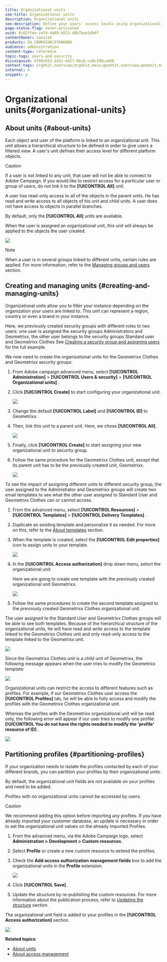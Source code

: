```yaml
---
title: Organizational units
seo-title: Organizational units
description: Organizational units
seo-description: Define your users' access levels using organizational units.
page-status-flag: never-activated
uuid: 8c82ffea-cef4-4a89-b823-d8b7bae1db4f
contentOwner: sauviat
products: SG_CAMPAIGN/STANDARD
audience: administration
content-type: reference
topic-tags: users-and-security
discoiquuid: 6f60c653-1d12-4d27-9bc8-ce8c19bca466
context-tags: orgUnit,overview;orgUnit,main;geoUnit,overview;geoUnit,main
internal: n
snippet: y
---
```


# Organizational units{#organizational-units}

## About units {#about-units}

Each object and user of the platform is linked to an organizational unit. This unit allows a hierarchical structure to be defined in order to give users a filtered view. A user's unit defines their access level for different platform objects.

>[!CAUTION]
>
>If a user is not linked to any unit, that user will not be able to connect to Adobe Campaign. If you would like to restrict access for a particular user or group of users, do not link it to the **[!UICONTROL All]** unit.

A user has read-only access to all of the objects in the parent units. He has read and write access to all objects of his unit and child units. A user does not have access to objects in parallel branches.

By default, only the **[!UICONTROL All]** units are available.

When the user is assigned an organizational unit, this unit will always be applied to the objects the user created.

![](assets/user_management_2.png)

>[!NOTE]
>
>When a user is in several groups linked to different units, certain rules are applied. For more information, refer to the [Managing groups and users](../../administration/using/managing-groups-and-users.md) section.

## Creating and managing units {#creating-and-managing-units}

Organizational units allow you to filter your instance depending on the organization your users are linked to. This unit can represent a region, country or even a brand in your instance.

Here, we previously created security groups with different roles to two users: one user is assigned the security groups Administrators and Geometrixx, the other user belongs to the security groups Standard user and Geometrixx Clothes See [Creating a security group and assigning users](../../administration/using/managing-groups-and-users.md#creating-a-security-group-and-assigning-users) for the full example.

We now need to create the organizational units for the Geometrixx Clothes and Geometrixx security groups:

1. From Adobe campaign advanced menu, select **[!UICONTROL Administration]** > **[!UICONTROL Users & security]** > **[!UICONTROL Organizational units]** .
1. Click **[!UICONTROL Create]** to start configuring your organizational unit.

   ![](assets/manage_units_1.png)

1. Change the default **[!UICONTROL Label]** and **[!UICONTROL ID]** to Geometrixx.
1. Then, link this unit to a parent unit. Here, we chose **[!UICONTROL All]** .

   ![](assets/manage_units_2.png)

1. Finally, click **[!UICONTROL Create]** to start assigning your new organizational unit to security group.
1. Follow the same procedure for the Geometrixx Clothes unit, except that its parent unit has to be the previously created unit, Geometrixx.

   ![](assets/manage_units_3.png)

To see the impact of assigning different units to different security group, the user assigned to the Administrator and Geometrixx groups will create two email templates to see what the other user assigned to Standard User and Geometrixx Clothes can or cannot access.

1. From the advanced menu, select **[!UICONTROL Resources]** > **[!UICONTROL Templates]** > **[!UICONTROL Delivery Templates]** .
1. Duplicate an existing template and personalize it as needed. For more on this, refer to the [About templates](../../start/using/about-templates.md) section.
1. When the template is created, select the **[!UICONTROL Edit properties]** icon to assign units to your template.

   ![](assets/manage_units_6.png)

1. In the **[!UICONTROL Access authorization]** drop down menu, select the organizational unit.

   Here we are going to create one template with the previously created organizational unit Geometrixx.

   ![](assets/manage_units_5.png)

1. Follow the same procedures to create the second template assigned to the previously created Geometrixx Clothes organizational unit.

The user assigned to the Standard User and Geometrixx Clothes groups will be able to see both templates. Because of the hierarchical structure of the organizational units, he will have read and write access to the template linked to the Geometrixx Clothes unit and only read-only access to the template linked to the Geometrixx unit.

![](assets/manage_units_7.png)

Since the Geometrixx Clothes unit is a child unit of Geometrixx, the following message appears when the user tries to modify the Geometrixx template: 

![](assets/manage_units_8.png)

Organizational units can restrict the access to different features such as profiles. For example, if our Geometrixx Clothes user access the **[!UICONTROL Profiles]** tab, he will be able to fully access and modify the profiles with the Geometrixx Clothes organizational unit.

Whereas the profiles with the Geometrixx organizational unit will be read only, the following error will appear if our user tries to modify one profile: **[!UICONTROL You do not have the rights needed to modify the 'profile' resource of ID]** .

![](assets/manage_units_10.png)

## Partitioning profiles {#partitioning-profiles}

If your organization needs to isolate the profiles contacted by each of your different brands, you can partition your profiles by their organizational units.

By default, the organizational unit fields are not available on your profiles and need to be added.

Profiles with no organizational units cannot be accessed by users.

>[!CAUTION]
>
>We recommend adding this option before importing any profiles. If you have already imported your customer database, an update is necessary in order to set the organizational unit values on the already imported Profiles.

1. From the advanced menu, via the Adobe Campaign logo, select **Administration > Development > Custom resources**.
1. Select **Profile** or create a new custom resource to extend the profiles.
1. Check the **Add access authorization management fields** box to add the organizational units in the **Profile** extension.

   ![](assets/user_management_9.png)

1. Click **[!UICONTROL Save]** .
1. Update the structure by re-publishing the custom resources. For more information about the publication process, refer to [Updating the structure](../../developing/using/data-model-concepts.md) section.

The organizational unit field is added to your profiles in the **[!UICONTROL Access authorization]** section. 

![](assets/user_management_10.png)

**Related topics**:

* [About units](../../administration/using/organizational-units.md#about-units)
* [About access management](../../administration/using/about-access-management.md)

